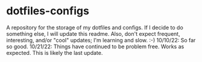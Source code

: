 # dotfiles-configs
A repository for the storage of my dotfiles and configs. If I decide to do something else,
I will update this readme.
Also, don't expect frequent, interesting, and/or "cool" updates; I'm learning and slow. :-)
10/10/22: So far so good.
10/21/22: Things have continued to be problem free. Works as expected. This is likely the last update.
